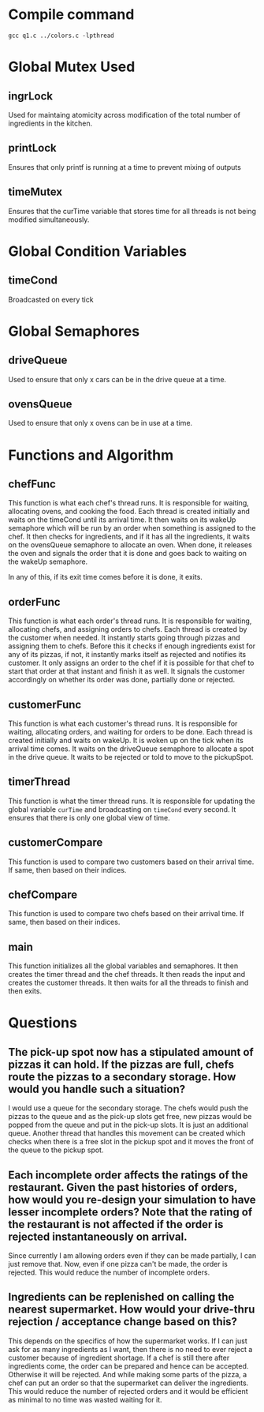 # Compile command

`gcc q1.c ../colors.c -lpthread`

# Global Mutex Used

## ingrLock

Used for maintaing atomicity across modification of the total number of ingredients in the kitchen.

## printLock

Ensures that only printf is running at a time to prevent mixing of outputs

## timeMutex

Ensures that the curTime variable that stores time for all threads is not being modified simultaneously.

# Global Condition Variables

## timeCond

Broadcasted on every tick

# Global Semaphores

## driveQueue

Used to ensure that only x cars can be in the drive queue at a time.

## ovensQueue

Used to ensure that only x ovens can be in use at a time.

# Functions and Algorithm

## chefFunc

This function is what each chef's thread runs. It is responsible for waiting, allocating ovens, and cooking the food.
Each thread is created initially and waits on the timeCond until its arrival time.
It then waits on its wakeUp semaphore which will be run by an order when something is assigned to the chef.
It then checks for ingredients, and if it has all the ingredients, it waits on the ovensQueue semaphore to allocate an oven.
When done, it releases the oven and signals the order that it is done and goes back to waiting on the wakeUp semaphore.

In any of this, if its exit time comes before it is done, it exits.

## orderFunc

This function is what each order's thread runs. It is responsible for waiting, allocating chefs, and assigning orders to chefs.
Each thread is created by the customer when needed. It instantly starts going through pizzas and assigning them to chefs.
Before this it checks if enough ingredients exist for any of its pizzas, if not, it instantly marks itself as rejected and notifies its customer. It only assigns an order to the chef if it is possible for that chef to start that order at that instant and finish it as well.
It signals the customer accordingly on whether its order was done, partially done or rejected.

## customerFunc

This function is what each customer's thread runs. It is responsible for waiting, allocating orders, and waiting for orders to be done.
Each thread is created initially and waits on wakeUp. It is woken up on the tick when its arrival time comes.
It waits on the driveQueue semaphore to allocate a spot in the drive queue. It waits to be rejected or told to move to the pickupSpot.

## timerThread

This function is what the timer thread runs. It is responsible for updating the global variable `curTime` and broadcasting on `timeCond` every second. It ensures that there is only one global view of time.

## customerCompare

This function is used to compare two customers based on their arrival time. If same, then based on their indices.

## chefCompare

This function is used to compare two chefs based on their arrival time. If same, then based on their indices.

## main

This function initializes all the global variables and semaphores. It then creates the timer thread and the chef threads. It then reads the input and creates the customer threads. It then waits for all the threads to finish and then exits.

# Questions

## The pick-up spot now has a stipulated amount of pizzas it can hold. If the pizzas are full, chefs route the pizzas to a secondary storage. How would you handle such a situation?

I would use a queue for the secondary storage. The chefs would push the pizzas to the queue and as the pick-up slots get free, new pizzas would be popped from the queue and put in the pick-up slots. It is just an additional queue. Another thread that handles this movement can be created which checks when there is a free slot in the pickup spot and it moves the front of the queue to the pickup spot.

## Each incomplete order affects the ratings of the restaurant. Given the past histories of orders, how would you re-design your simulation to have lesser incomplete orders? Note that the rating of the restaurant is not affected if the order is rejected instantaneously on arrival.

Since currently I am allowing orders even if they can be made partially, I can just remove that. Now, even if one pizza can't be made, the order is rejected. This would reduce the number of incomplete orders.

## Ingredients can be replenished on calling the nearest supermarket. How would your drive-thru rejection / acceptance change based on this?

This depends on the specifics of how the supermarket works. If I can just ask for as many ingredients as I want, then there is no need to ever reject a customer because of ingredient shortage. If a chef is still there after ingredients come, the order can be prepared and hence can be accepted. Otherwise it will be rejected.
And while making some parts of the pizza, a chef can put an order so that the supermarket can deliver the ingredients. This would reduce the number of rejected orders and it would be efficient as minimal to no time was wasted waiting for it.
